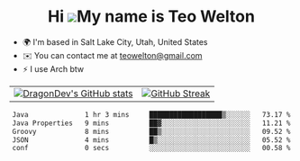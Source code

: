 <div align="center">
  
# Hi ![](https://user-images.githubusercontent.com/18350557/176309783-0785949b-9127-417c-8b55-ab5a4333674e.gif)My name is Teo Welton
</div>

*   🌍  I'm based in Salt Lake City, Utah, United States
*   ✉️  You can contact me at [teowelton@gmail.com](mailto:teowelton@gmail.com)
*   ⚡  I use Arch btw

<div align="center">

|||
|:-------------------------:|:-------------------------:|
| [![DragonDev's GitHub stats](https://github-readme-stats.vercel.app/api?username=DragonDev07&bg_color=1e1e2e&text_color=cdd6f4&icon_color=cba6f7&title_color=94e2d5)](https://github.com/DragonDev07) | [![GitHub Streak](https://streak-stats.demolab.com?user=DragonDev07&theme=catppuccin-mocha)](https://git.io/streak-stats) |

<!--START_SECTION:waka-->

```txt
Java              1 hr 3 mins     ██████████████████▒░░░░░░   73.17 %
Java Properties   9 mins          ██▓░░░░░░░░░░░░░░░░░░░░░░   11.21 %
Groovy            8 mins          ██▒░░░░░░░░░░░░░░░░░░░░░░   09.52 %
JSON              4 mins          █▒░░░░░░░░░░░░░░░░░░░░░░░   05.52 %
conf              0 secs          ░░░░░░░░░░░░░░░░░░░░░░░░░   00.58 %
```

<!--END_SECTION:waka-->

</div>
